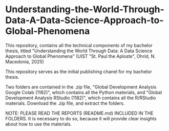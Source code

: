 # Understanding-the-World-Through-Data-A-Data-Science-Approach-to-Global-Phenomena
This repository, contains all the technical components of my bachelor thesis, titled "Understanding the World Through Data: A Data Science Approach to Global Phenomena" (UIST "St. Paul the Aploste", Ohrid, N. Macedonia, 2025)

This repository serves as the initial publishing chanel for my bachelor thesis.

Two folders are contained in the .zip file, "Global Development Analysis Google Colab (1182)", which contains all the Python materials, and "Global Development Analysis RStudio (1182)", which contains all the R/RStudio materials.
Download the .zip file, and extract the folders. 

NOTE: PLEASE READ THE REPORTS (README.md) INCLUDED IN THE FOLDERS. It is necessary to do so, because it will provide clear insights about how to use the materials.
